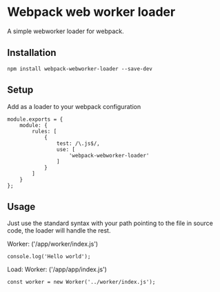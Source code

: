 # Webpack web worker loader

A simple webworker loader for webpack.

## Installation

```
npm install webpack-webworker-loader --save-dev
```

## Setup

Add as a loader to your webpack configuration

```
module.exports = {
    module: {
        rules: [
            {
                test: /\.js$/,
                use: [
                    'webpack-webworker-loader'
                ]
            }
        ]
    }
};
```

## Usage

Just use the standard syntax with your path pointing to the file in source code, the loader will handle the rest.

Worker: ('/app/worker/index.js')
```
console.log('Hello world');
```

Load: Worker: ('/app/app/index.js')
```
const worker = new Worker('../worker/index.js');
```
